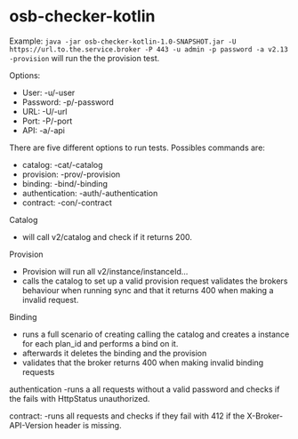 # osb-checker-kotlin

Example: `java -jar osb-checker-kotlin-1.0-SNAPSHOT.jar -U https://url.to.the.service.broker -P 443 -u admin -p password -a v2.13 -provision`
will run the the provision test.

Options:
* User: -u/-user
* Password: -p/-password
* URL: -U/-url
* Port: -P/-port
* API: -a/-api


There are five different options to run tests. Possibles commands are:

* catalog: -cat/-catalog
* provision: -prov/-provision
* binding: -bind/-binding
* authentication: -auth/-authentication
* contract: -con/-contract

Catalog
- will call v2/catalog and check if it returns 200.

Provision
- Provision will run all v2/instance/instanceId...
- calls the catalog to set up a valid provision request
  validates the brokers behaviour when running sync and that it returns 400 when making a invalid request.
 
Binding
- runs a full scenario of  creating calling the catalog and creates a instance for each plan_id and performs a bind on it.
- afterwards it deletes the binding and the provision
- validates that the broker returns 400 when making invalid binding requests

authentication
-runs a all requests without a valid password and checks if the fails with HttpStatus unauthorized.

contract: 
-runs all requests and checks if they fail with 412 if the X-Broker-API-Version header is missing.